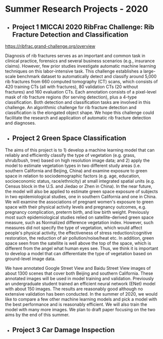 # Summer Research Projects - 2020


* ## Project 1 MICCAI 2020 RibFrac Challenge:  Rib Fracture Detection and Classification

https://ribfrac.grand-challenge.org/overview

Diagnosis of rib fractures serves as an important and common task in clinical practice, forensics and several business scenarios (e.g., insurance claims). However, few prior studies investigate automatic machine learning techniques on this labor-intensive task. This challenge establishes a large-scale benchmark dataset to automatically detect and classify around 5,000 rib fractures from 660 computed tomography (CT) scans, which consists of 420 training CTs (all with fractures), 80 validation CTs (20 without fractures) and 160 evaluation CTs. Each annotation consists of a pixel-level mask of rib fracture regions (for serving detection), plus a 4-type classification. Both detection and classification tasks are involved in this challenge. An algorithmic challenge for rib fracture detection and classification is the elongated object shape. We hope this challenge could facilitate the research and application of automatic rib fracture detection and diagnoses.  

* ## Project 2 Green Space Classification

The aims of this project is to 1) develop a machine learning model that can reliably and efficiently classify the type of vegetation (e.g. grass, shrub/bush, tree) based on high resolution image data; and 2) apply the model to estimate vegetation types in two different study areas (i.e. southern California and Beijing, China) and examine exposure to green space in relation to sociodemographic factors (e.g. age, education, socioeconomic status, race/ethnicity) at small integrated spatial units (e.g. Census block in the U.S. and Jiedao or Zhen in China).  In the near future, the model will also be applied to estimate green space exposure of subjects in two epidemiological studies, one in southern California and one in China.  We will examine the associations of pregnant women's exposure to green space with their physical activity levels and pregnancy outcomes, e.g. pregnancy complication, preterm birth, and low birth weight.  Previously most such epidemiological studies relied on satellite-derived green space measure, such as Normalized difference vegetation index.  However, such measures did not specify the type of vegetation, which would affect people's physical activity, the effectiveness of stress reduction/cognitive restoration, the reduction of air pollution/noise/heat etc.  In addition, green space seen from the satellite is well above the top of the space, which is different from the angel what human eyes see.  Thus, we think it is important to develop a model that can differentiate the type of vegetation based on ground-level image data.

We have annotated Google Street View and Baidu Street View images of about 1300 scenes that cover both Beijing and southern California.   These annotated images will be used in model training and validation.  Previously an undergraduate student trained an efficient neural network (ENet) model with about 150 images.  The results are reasonably good although no extensive validation has been conducted.  In the summer of 2020, we would like to compare a few other machine learning models and pick a model with the best performance and is reasonably efficient.  We will also train the model with many more images.  We plan to draft paper focusing on the two aims  by the end of this summer.

* ## Project 3 Car Damage Inspection

